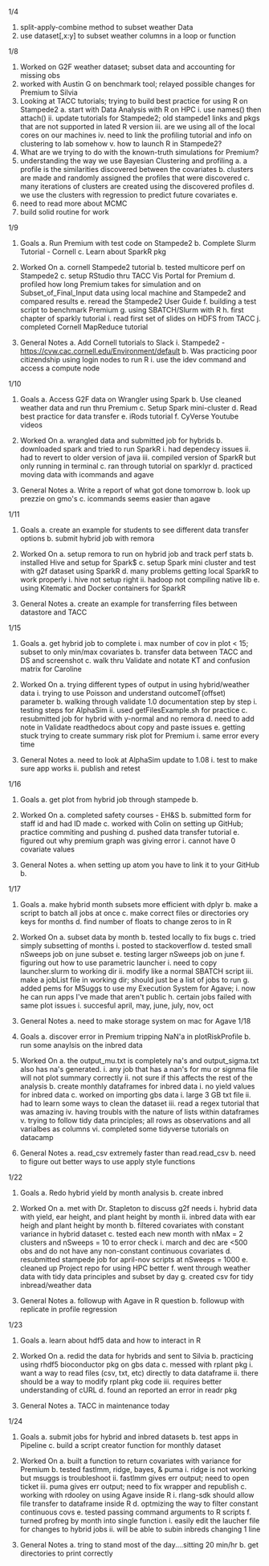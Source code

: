 1/4

1. split-apply-combine method to subset weather Data
2. use dataset[,x:y] to subset weather columns in a loop or function

1/8

1. Worked on G2F weather dataset; subset data and accounting for missing obs
2. worked with Austin G on benchmark tool; relayed possible changes for Premium to Silvia
3. Looking at TACC tutorials; trying to build best practice for using R on Stampede2
        a. start with Data Analysis with R on HPC
                i. use names() then attach()
                ii. update tutorials for Stampede2; old stampede1 links and pkgs that are not supported in lated R version
                iii. are we using all of the local cores on our machines
                iv. need to link the profiling tutorial and info on clustering to lab somehow
                v. how to launch R in Stampede2?
4. What are we trying to do with the known-truth simulations for Premium?
5. understanding the way we use Bayesian Clustering and profiling
        a. a profile is the similarities discovered between the covariates
        b. clusters are made and randomly assigned the profiles that were discovered
        c. many iterations of clusters are created using the discovered profiles
        d. we use the clusters with regression to predict future covariates
        e.
6. need to read more about MCMC
7. build solid routine for work

1/9

1. Goals
        a. Run Premium with test code on Stampede2
        b. Complete Slurm Tutorial - Cornell
        c. Learn about SparkR pkg

2. Worked On
        a. cornell Stampede2 tutorial
        b. tested multicore perf on Stampede2
        c. setup RStudio thru TACC Vis Portal for Premium
        d. profiled how long Premium takes for simulation and on Subset_of_Final_Input data
            using local machine and Stampede2 and compared results
        e. reread the Stampede2 User Guide
        f. building a test script to benchmark Premium
        g. using SBATCH/Slurm with R
        h. first chapter of sparkly tutorial
        i. read first set of slides on HDFS from TACC
        j. completed Cornell MapReduce tutorial

3. General Notes
        a. Add Cornell tutorials to Slack
                i. Stampede2 - https://cvw.cac.cornell.edu/Environment/default
        b. Was practicing poor citizendship using login nodes to run R
                i. use the idev command and access a compute node

1/10

1. Goals
        a. Access G2F data on Wrangler using Spark
        b. Use cleaned weather data and run thru Premium
        c. Setup Spark mini-cluster
        d. Read best practice for data transfer
        e. iRods tutorial
        f. CyVerse Youtube videos

2. Worked On
        a. wrangled data and submitted job for hybrids
        b. downloaded spark and tried to run SparkR
                i. had dependecy issues
                ii. had to revert to older version of java
                iii. compiled version of SparkR but only running in terminal
        c. ran through tutorial on sparklyr
        d. practiced moving data with icommands and agave



3. General Notes
        a. Write a report of what got done tomorrow
        b. look up prezzie on gmo's
        c. icommands seems easier than agave

1/11

1. Goals
        a. create an example for students to see different data transfer options
        b. submit hybrid job with remora

2. Worked On
        a. setup remora to run on hybrid job and track perf stats
        b. installed Hive and setup for Spark$
        c. setup Spark mini cluster and test with g2f dataset using SparkR
        d. many problems getting local SparkR to work properly
                i. hive not setup right
                ii. hadoop not compiling native lib
        e. using Kitematic and Docker containers for SparkR

3. General Notes
        a. create an example for transferring files between datastore and TACC

1/15

1. Goals
        a. get hybrid job to complete
                i. max number of cov in plot < 15; subset to only min/max covariates
        b. transfer data between TACC and DS and screenshot
        c. walk thru Validate and notate KT and confusion matrix for Caroline

2. Worked On
        a. trying different types of output in using hybrid/weather data
                i. trying to use Poisson and understand outcomeT(offset) parameter
        b. walking through validate 1.0 documentation step by step
                i. testing steps for AlphaSim
                ii. used getFilesExample.sh for practice
        c. resubmitted job for hybrid with y-normal and no remora
        d. need to add note in Validate readthedocs about copy and paste issues
        e. getting stuck trying to create summary risk plot for Premium
                i. same error every time

3. General Notes
        a. need to look at AlphaSim update to 1.08
                i. test to make sure app works
                ii. publish and retest

1/16

1. Goals
        a. get plot from hybrid job through stampede
        b.

2. Worked On
        a. completed safety courses - EH&S
        b. submitted form for staff id and had ID made
        c. worked with Colin on setting up GitHub; practice commiting and pushing
        d. pushed data transfer tutorial
        e. figured out why premium graph was giving error
                i. cannot have 0 covariate values


3. General Notes
        a. when setting up atom you have to link it to your GitHub
        b.

1/17

1. Goals
        a. make hybrid month subsets more efficient with dplyr
        b. make a script to batch all jobs at once
        c. make correct files or directories ory keys for months
        d. find number of floats to change zeros to in R

2. Worked On
        a. subset data by month
        b. tested locally to fix bugs
        c. tried simply subsetting of months
                i. posted to stackoverflow
        d. tested small nSweeps job on june subset
        e. testing larger nSweeps job on june
        f. figuring out how to use parametric launcher
                i. need to copy launcher.slurm to working dir
                ii. modify like a normal SBATCH script
                iii. make a jobList file in working dir; should just be a list of jobs to run
        g. added pems for MSuggs to use my Execution System for Agave;
                i. now he can run apps I've made that aren't public
        h. certain jobs failed with same plot issues
                i. succesful april, may, june, july, nov, oct

3. General Notes
        a. need to make storage system on mac for Agave
1/18

1. Goals
        a. discover error in Premium tripping NaN'a in plotRiskProfile
        b. run some anaylsis on the inbred data

2. Worked On
        a. the output_mu.txt is completely na's and output_sigma.txt also has na's generated.
                i. any job that has a nan's for mu or signma file will not plot summary correctly
                ii. not sure if this affects the rest of the analysis
        b. create monthly dataframes for inbred data
                i. no yield values for inbred data
        c. worked on importing gbs data
                i. large 3 GB txt file
                ii. had to learn some ways to clean the dataset
                iii. read a regex tutorial that was amazing
                iv. having troubls with the nature of lists within dataframes
                v. trying to follow tidy data principles; all rows as observations and all varialbes as columns
                vi. completed some tidyverse tutorials on datacamp

3. General Notes
        a. read_csv extremely faster than read.read_csv
        b. need to figure out better ways to use apply style functions

1/22

1. Goals
        a. Redo hybrid yield by month analysis
        b. create inbred

2. Worked On
        a. met with Dr. Stapleton to discuss g2f needs
                i. hybrid data with yield, ear height, and plant height by month
                ii. inbred data with ear heigh and plant height by month
        b. filtered covariates with constant variance in hybrid dataset
        c. tested each new month with nMax = 2 clusters and nSweeps = 10 to error check
                i. march and dec are <500 obs and do not have any non-constant continuous covariates
        d. resubmitted stampede job for april-nov scripts at nSweeps = 1000
        e. cleaned up Project repo for using HPC better
        f. went through weather data with tidy data principles and subset by day
        g. created csv for tidy inbread/weather data

3. General Notes
        a. followup with Agave in R question
        b. followup with replicate in profile regression

1/23

1. Goals
        a. learn about hdf5 data and how to interact in R

2. Worked On
        a. redid the data for hybrids and sent to Silvia
        b. practicing using rhdf5 bioconductor pkg on gbs data
        c. messed with rplant pkg
                i. want a way to read files (csv, txt, etc) directly to data dataframe
                ii. there should be a way to modify rplant pkg code
                iii. requires better understanding of cURL
        d. found an reported an error in readr pkg





3. General Notes
        a. TACC in maintenance today

1/24

1. Goals
        a. submit jobs for hybrid and inbred datasets
        b. test apps in Pipeline
        c. build a script creator function for monthly dataset

2. Worked On
        a. built a function to return covariates with variance for Premium
        b. tested fastlmm, ridge, bayes, & puma
                i. ridge is not working but msuggs is troubleshoot
                ii. fastlmm gives err output; need to open ticket
                iii. puma gives err output; need to fix wrapper and republish
        c. working with rdooley on using Agave inside R
                i. rlang-sdk should allow file transfer to dataframe inside R
        d. optmizing the way to filter constant continuous covs
        e. tested passing command arguments to R scripts
        f. turned profreg by month into single function
                i. easily edit the laucher file for changes to hybrid jobs
                ii.  will be able to subin inbreds changing 1 line


3. General Notes
        a. tring to stand most of the day....sitting 20 min/hr
        b. get directories to print correctly
